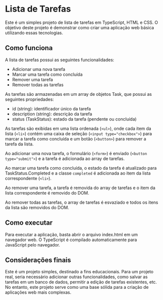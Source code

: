  <title>Lista de Tarefas</title>
  </head>
  <body>
    <h1>Lista de Tarefas</h1>
    <p>Este é um simples projeto de lista de tarefas em TypeScript, HTML e CSS. O objetivo deste projeto é demonstrar como criar uma aplicação web básica utilizando essas tecnologias.</p>

<h2>Como funciona</h2>
<p>A lista de tarefas possui as seguintes funcionalidades:</p>
<ul>
  <li>Adicionar uma nova tarefa</li>
  <li>Marcar uma tarefa como concluída</li>
  <li>Remover uma tarefa</li>
  <li>Remover todas as tarefas</li>
</ul>

<p>As tarefas são armazenadas em um array de objetos Task, que possui as seguintes propriedades:</p>
<ul>
  <li>id (string): identificador único da tarefa</li>
  <li>description (string): descrição da tarefa</li>
  <li>status (TaskStatus): estado da tarefa (pendente ou concluída)</li>
</ul>

<p>As tarefas são exibidas em uma lista ordenada (<code>&lt;ul&gt;</code>), onde cada item da lista (<code>&lt;li&gt;</code>) contém uma caixa de seleção (<code>&lt;input type="checkbox"&gt;</code>) para marcar a tarefa como concluída e um botão (<code>&lt;button&gt;</code>) para remover a tarefa da lista.</p>

<p>Ao adicionar uma nova tarefa, o formulário (<code>&lt;form&gt;</code>) é enviado (<code>&lt;button type="submit"&gt;</code>) e a tarefa é adicionada ao array de tarefas.</p>

<p>Ao marcar uma tarefa como concluída, o estado da tarefa é atualizado para TaskStatus.Completed e a classe <code>completed</code> é adicionada ao item da lista correspondente (<code>&lt;li&gt;</code>).</p>

<p>Ao remover uma tarefa, a tarefa é removida do array de tarefas e o item da lista correspondente é removido do DOM.</p>

<p>Ao remover todas as tarefas, o array de tarefas é esvaziado e todos os itens da lista são removidos do DOM.</p>

<h2>Como executar</h2>
<p>Para executar a aplicação, basta abrir o arquivo index.html em um navegador web. O TypeScript é compilado automaticamente para JavaScript pelo navegador.</p>

<h2>Considerações finais</h2>
<p>Este é um projeto simples, destinado a fins educacionais. Para um projeto real, seria necessário adicionar outras funcionalidades, como salvar as tarefas em um banco de dados, permitir a edição de tarefas existentes, etc. No entanto, este projeto serve como uma base sólida para a criação de aplicações web mais complexas.</p>
